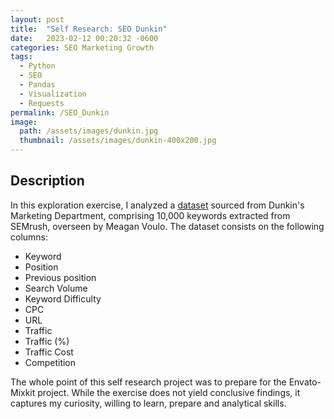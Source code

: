 ```yaml
---
layout: post
title:  "Self Research: SEO Dunkin"
date:   2023-02-12 00:20:32 -0600
categories: SEO Marketing Growth
tags:
  - Python
  - SEO
  - Pandas
  - Visualization
  - Requests
permalink: /SEO_Dunkin
image: 
  path: /assets/images/dunkin.jpg
  thumbnail: /assets/images/dunkin-400x200.jpg
---
```

## Description
In this exploration exercise, I analyzed a [dataset] sourced from Dunkin's Marketing Department, comprising 10,000 keywords extracted from SEMrush, overseen by Meagan Voulo. The dataset consists on the following columns:

- Keyword
- Position
- Previous position
- Search Volume
- Keyword Difficulty
- CPC
- URL
- Traffic
- Traffic (%)
- Traffic Cost
- Competition

The whole point of this self research project was to prepare for the Envato-Mixkit project. While the exercise does not yield conclusive findings, it captures my curiosity, willing to learn, prepare and analytical skills.

[dataset]: https://raw.githubusercontent.com/meagvo/DunkinDonutsSEOproject/master/dunkin.csv
[right here]: https://github.com/dafhorz/SEO_dunkin
